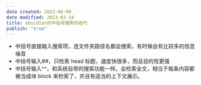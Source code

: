 ```yaml
---
date created: 2022-06-09
date modified: 2023-03-14
title: obsidian的中括号搜索的技巧
publish: "true"
---
```


- 中括号直接输入搜索项，连文件夹路径名都会搜索，有时候会有比较多的信息噪音
- 中括号输入##，只检索 head 标题，速度快很多，而且目的性更强
- 中括号输入^^，和系统自带的搜索功能一样。会检索全文，相当于每条内容都被当成块 block 来检索了，并且有适当的上下文展示。